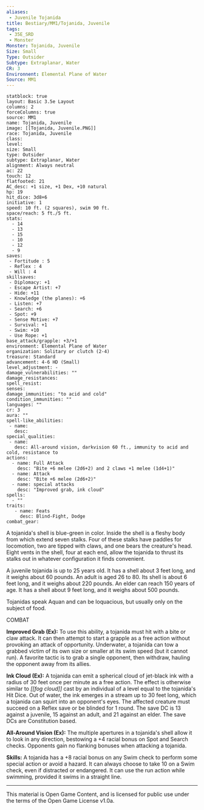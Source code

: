 ```yaml
---
aliases:
 - Juvenile Tojanida
title: Bestiary/MM1/Tojanida, Juvenile
tags: 
 - 35E_SRD
 - Monster
Monster: Tojanida, Juvenile
Size: Small
Type: Outsider
Subtype: Extraplanar, Water
CR: 3
Environnent: Elemental Plane of Water
Source: MM1
---
```


```statblock
statblock: true
layout: Basic 3.5e Layout
columns: 2
forceColumns: true
source: MM1 
name: Tojanida, Juvenile
image: [[Tojanida, Juvenile.PNG]]
race: Tojanida, Juvenile
class: 
level: 
size: Small
type: Outsider
subtype: Extraplanar, Water
alignment: Always neutral
ac: 22
touch: 12
flatfooted: 21
AC_desc: +1 size, +1 Dex, +10 natural
hp: 19
hit_dice: 3d8+6
initiative: 1
speed: 10 ft. (2 squares), swim 90 ft.
space/reach: 5 ft./5 ft.
stats:
  - 14
  - 13
  - 15
  - 10
  - 12
  - 9
saves:
 - Fortitude : 5
 - Reflex : 4
 - Will : 4
skillsaves:
 - Diplomacy: +1
 - Escape Artist: +7
 - Hide: +11
 - Knowledge (the planes): +6
 - Listen: +7
 - Search: +6
 - Spot: +9
 - Sense Motive: +7
 - Survival: +1
 - Swim: +10
 - Use Rope: +1
base_attack/grapple: +3/+1
environment: Elemental Plane of Water
organization: Solitary or clutch (2-4)
treasure: Standard
advancement: 4-6 HD (Small)
level_adjustment: -
damage_vulnerabilities: ""
damage_resistances: 
spell_resist: 
senses: 
damage_immunities: "to acid and cold"
condition_immunities: ""
languages: ""
cr: 3
aura: ""
spell-like_abilities:
 - name: 
   desc: 
special_qualities:
 - name:
   desc: All-around vision, darkvision 60 ft., immunity to acid and cold, resistance to
actions:
  - name: Full Attack
    desc: "Bite +6 melee (2d6+2) and 2 claws +1 melee (1d4+1)"
  - name: Attack
    desc: "Bite +6 melee (2d6+2)"
  - name: special attacks
    desc: "Improved grab, ink cloud"
spells:
  - ""
traits:
   - name: Feats
     desc: Blind-Fight, Dodge
combat_gear:  
```


A tojanida's shell is blue-green in color. Inside the shell is a fleshy body from which extend seven stalks. Four of these stalks have paddles for locomotion, two are tipped with claws, and one bears the creature's head. Eight vents in the shell, four at each end, allow the tojanida to thrust its stalks out in whatever configuration it finds convenient.

A juvenile tojanida is up to 25 years old. It has a shell about 3 feet long, and it weighs about 60 pounds. An adult is aged 26 to 80. Its shell is about 6 feet long, and it weighs about 220 pounds. An elder can reach 150 years of age. It has a shell about 9 feet long, and it weighs about 500 pounds.

Tojanidas speak Aquan and can be loquacious, but usually only on the subject of food.

COMBAT


**Improved Grab (Ex):** To use this ability, a tojanida must hit with a bite or claw attack. It can then attempt to start a grapple as a free action without provoking an attack of opportunity. Underwater, a tojanida can tow a grabbed victim of its own size or smaller at its swim speed (but it cannot run). A favorite tactic is to grab a single opponent, then withdraw, hauling the opponent away from its allies.


**Ink Cloud (Ex):** A tojanida can emit a spherical cloud of jet-black ink with a radius of 30 feet once per minute as a free action. The effect is otherwise similar to *[[fog cloud]]* cast by an individual of a level equal to the tojanida's Hit Dice. Out of water, the ink emerges in a stream up to 30 feet long, which a tojanida can squirt into an opponent's eyes. The affected creature must succeed on a Reflex save or be blinded for 1 round. The save DC is 13 against a juvenile, 15 against an adult, and 21 against an elder. The save DCs are Constitution based.


**All-Around Vision (Ex):** The multiple apertures in a tojanida's shell allow it to look in any direction, bestowing a +4 racial bonus on Spot and Search checks. Opponents gain no flanking bonuses when attacking a tojanida.


**Skills:** A tojanida has a +8 racial bonus on any Swim check to perform some special action or avoid a hazard. It can always choose to take 10 on a Swim check, even if distracted or endangered. It can use the run action while swimming, provided it swims in a straight line.

---

This material is Open Game Content, and is licensed for public use under the terms of the Open Game License v1.0a.
